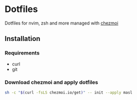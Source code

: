 # Dotfiles
Dotfiles for nvim, zsh and more managed with [chezmoi](https://chezmoi.io/)

## Installation
### Requirements
* curl
* git

### Download chezmoi and apply dotfiles
```bash
sh -c "$(curl -fsLS chezmoi.io/get)" -- init --apply masl
```
